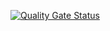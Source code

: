 [![Quality Gate Status](https://sonarcloud.io/api/project_badges/measure?project=Alejo311548_consulta&metric=alert_status)](https://sonarcloud.io/summary/new_code?id=Alejo311548_consulta)
